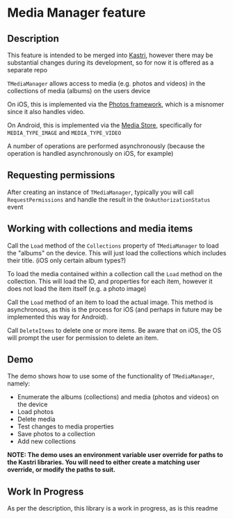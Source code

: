 # Media Manager feature

## Description

This feature is intended to be merged into [Kastri](), however there may be substantial changes during its development, so for now it is offered as a separate repo 

`TMediaManager` allows access to media (e.g. photos and videos) in the collections of media (albums) on the users device

On iOS, this is implemented via the [Photos framework](https://developer.apple.com/documentation/photokit/phphotolibrary?language=objc), which is a misnomer since it also handles video.

On Android, this is implemented via the [Media Store](https://developer.android.com/reference/android/provider/MediaStore), specifically for `MEDIA_TYPE_IMAGE` and `MEDIA_TYPE_VIDEO`

A number of operations are performed asynchronously (because the operation is handled asynchronously on iOS, for example)

## Requesting permissions

After creating an instance of `TMediaManager`, typically you will call `RequestPermissions` and handle the result in the `OnAuthorizationStatus` event

## Working with collections and media items

Call the `Load` method of the `Collections` property of `TMediaManager` to load the "albums" on the device. This will just load the collections which includes their title. (iOS only certain album types?)

To load the media contained within a collection call the `Load` method on the collection. This will load the ID, and properties for each item, however it does not load the item itself (e.g. a photo image)

Call the `Load` method of an item to load the actual image. This method is asynchronous, as this is the process for iOS (and perhaps in future may be implemented this way for Android).

Call `DeleteItems` to delete one or more items. Be aware that on iOS, the OS will prompt the user for permission to delete an item.

## Demo

The demo shows how to use some of the functionality of `TMediaManager`, namely:

* Enumerate the albums (collections) and media (photos and videos) on the device
* Load photos
* Delete media
* Test changes to media properties
* Save photos to a collection
* Add new collections
  
**NOTE: The demo uses an environment variable user override for paths to the Kastri libraries. You will need to either create a matching user override, or modify the paths to suit.**

## Work In Progress

As per the description, this library is a work in progress, as is this readme

